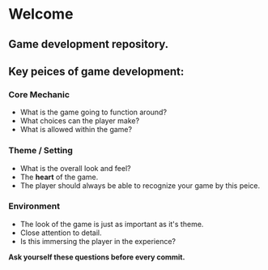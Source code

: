 # Welcome
## Game development repository.

## Key peices of game development:
### Core Mechanic
* What is the game going to function around?
* What choices can the player make?
* What is allowed within the game?

### Theme / Setting
* What is the overall look and feel?
* The __heart__ of the game.
* The player should always be able to recognize your game by this peice.

### Environment
* The look of the game is just as important as it's theme.
* Close attention to detail.
* Is this immersing the player in the experience?

**Ask yourself these questions before every commit.**